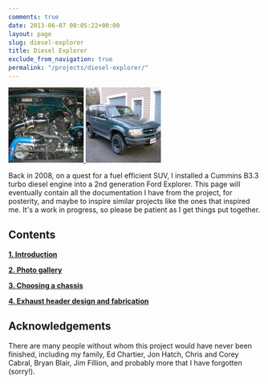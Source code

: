 ```yaml
---
comments: true
date: 2013-06-07 00:05:22+00:00
layout: page
slug: diesel-explorer
title: Diesel Explorer
exclude_from_navigation: true
permalink: "/projects/diesel-explorer/"
---
```


<a href="/images/diesel-explorer-engine-bay.jpg">
<img class="float-right" src="/images/diesel-explorer-engine-bay-150x150.jpg">
</a>

<a href="/images/diesel-explorer-exterior.jpg">
<img class="float-right" src="/images/diesel-explorer-exterior-150x150.jpg">
</a>

Back in 2008, on a quest for a fuel efficient SUV, I installed a Cummins B3.3
turbo diesel engine into a 2nd generation Ford Explorer. This page will
eventually contain all the documentation I have from the project, for posterity,
and maybe to inspire similar projects like the ones that inspired me. It's a
work in progress, so please be patient as I get things put together.


## Contents

[**1. Introduction**](/diesel-explorer-introduction)

[**2. Photo gallery**](/diesel-explorer-photo-gallery)

[**3. Choosing a chassis**](/diesel-explorer-choosing-a-chassis)

[**4. Exhaust header design and fabrication**](/diesel-explorer-exhaust-header-design-and-fabrication)


## Acknowledgements

There are many people without whom this project would have never been finished,
including my family, Ed Chartier, Jon Hatch, Chris and Corey Cabral, Bryan
Blair, Jim Fillion, and probably more that I have forgotten (sorry!).
